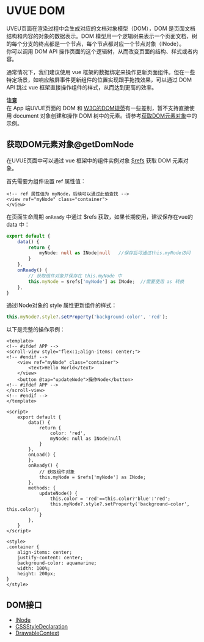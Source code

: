 # UVUE DOM  
UVEU页面在渲染过程中会生成对应的文档对象模型（DOM），DOM 是页面文档结构和内容的对象的数据表示。DOM 模型用一个逻辑树来表示一个页面文档，树的每个分支的终点都是一个节点，每个节点都对应一个节点对象（INode）。  
你可以调用 DOM API 操作页面的这个逻辑树，从而改变页面的结构、样式或者内容。  

通常情况下，我们建议使用 vue 框架的数据绑定来操作更新页面组件。但在一些特定场景，如响应触屏事件更新组件的位置实现跟手拖拽效果，可以通过 DOM API 跳过 vue 框架直接操作组件的样式，从而达到更高的效率。

**注意**  
在 App 端UVUE页面的 DOM 和 [W3C的DOM规范](https://www.w3.org/DOM/?spm=a2c7j.-zh-docs-api-weex-variable.0.0.2a5537c6FrgbYp)有一些差别，暂不支持直接使用 document 对象创建和操作 DOM 树中的元素。请参考[获取DOM元素对象](#getDomNode)中的示例。


## 获取DOM元素对象@getDomNode  
在UVUE页面中可以通过 vue 框架中的组件实例对象 [$refs](https://uniapp.dcloud.net.cn/tutorial/vue3-api.html#%E5%AE%9E%E4%BE%8B-property) 获取 DOM 元素对象。  

首先需要为组件设置 ref 属性值：
```vue
<!-- ref 属性值为 myNode，后续可以通过此值查找 -->
<view ref="myNode" class="container">
</view>
```
在页面生命周期 `onReady` 中通过 $refs 获取，如果长期使用，建议保存在vue的 data 中：
```ts
export default {
	data() {
		return {
			myNode: null as INode|null   //保存后可通过this.myNode访问
		}
	},
	onReady() {
		// 获取组件对象并保存在 this.myNode 中  
		this.myNode = $refs['myNode'] as INode;  //需要使用 as 转换
	},
}
```
通过INode对象的 style 属性更新组件的样式：
```ts
this.myNode?.style?.setProperty('background-color', 'red');
```


以下是完整的操作示例：  
```vue  
<template>
<!-- #ifdef APP -->
<scroll-view style="flex:1;align-items: center;">
<!-- #endif -->
	<view ref="myNode" class="container">
		<text>Hello World</text>
	</view>
	<button @tap="updateNode">操作Node</button>
<!-- #ifdef APP -->
</scroll-view>
<!-- #endif -->
</template>

<script>
	export default {
		data() {
			return {
				color: 'red',
				myNode: null as INode|null
			}
		},
		onLoad() {
		},
		onReady() {
			// 获取组件对象  
			this.myNode = $refs['myNode'] as INode;
		},
		methods: {
			updateNode() {
				this.color = 'red'==this.color?'blue':'red';
				this.myNode?.style?.setProperty('background-color', this.color);
			}
		},
	}
</script>

<style>
.container {
	align-items: center;
	justify-content: center;
	background-color: aquamarine;
	width: 100%;
	height: 200px;
}
</style>
```


## DOM接口  
- [INode](dom/inode.md)  
- [CSSStyleDeclaration](dom/cssstyle.md)  
- [DrawableContext](dom/drawablecontext.md)  

